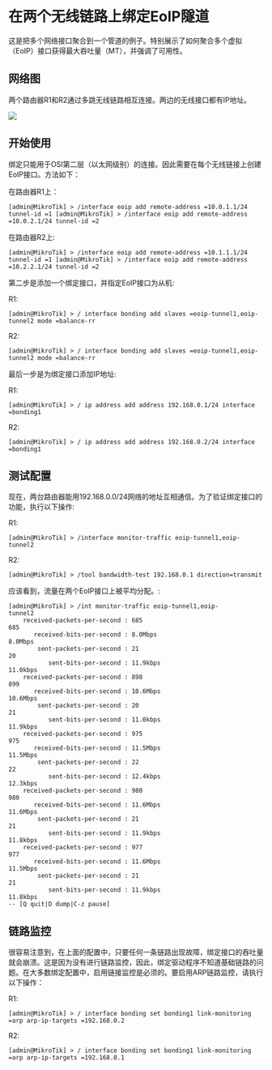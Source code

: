 # 在两个无线链路上绑定EoIP隧道

这是把多个网络接口聚合到一个管道的例子。特别展示了如何聚合多个虚拟（EoIP）接口获得最大吞吐量（MT），并强调了可用性。

## 网络图

两个路由器R1和R2通过多跳无线链路相互连接。两边的无线接口都有IP地址。

![](https://help.mikrotik.com/docs/download/attachments/132349985/Bonding_ARP_Monitoring_Exam.jpg?version=1&modificationDate=1655272825695&api=v2)

## 开始使用

绑定只能用于OSI第二层（以太网级别）的连接。因此需要在每个无线链接上创建EoIP接口。方法如下：

在路由器R1上：

`[admin@MikroTik] > /interface eoip add remote-address =10.0.1.1/24 tunnel-id =1 [admin@MikroTik] > /interface eoip add remote-address =10.0.2.1/24 tunnel-id =2`

在路由器R2上:

`[admin@MikroTik] > /interface eoip add remote-address =10.1.1.1/24 tunnel-id =1 [admin@MikroTik] > /interface eoip add remote-address =10.2.2.1/24 tunnel-id =2`

第二步是添加一个绑定接口，并指定EoIP接口为从机:

R1:

`[admin@MikroTik] > / interface bonding add slaves =eoip-tunnel1,eoip-tunnel2 mode =balance-rr`

R2:

`[admin@MikroTik] > / interface bonding add slaves =eoip-tunnel1,eoip-tunnel2 mode =balance-rr`

最后一步是为绑定接口添加IP地址:

R1:

`[admin@MikroTik] > / ip address add address 192.168.0.1/24 interface =bonding1`

R2:

`[admin@MikroTik] > / ip address add address 192.168.0.2/24 interface =bonding1`

## 测试配置

现在，两台路由器能用192.168.0.0/24网络的地址互相通信。为了验证绑定接口的功能，执行以下操作:

R1:

`[admin@MikroTik] > /interface monitor-traffic eoip-tunnel1,eoip-tunnel2`

R2:

`[admin@MikroTik] > /tool bandwidth-test 192.168.0.1 direction=transmit`

应该看到，流量在两个EoIP接口上被平均分配。:

```shell
[admin@MikroTik] > /int monitor-traffic eoip-tunnel1,eoip-tunnel2             
    received-packets-per-second : 685      685                                
       received-bits-per-second : 8.0Mbps  8.0Mbps                             
        sent-packets-per-second : 21       20                                  
           sent-bits-per-second : 11.9kbps 11.0kbps                            
    received-packets-per-second : 898      899                                 
       received-bits-per-second : 10.6Mbps 10.6Mbps                            
        sent-packets-per-second : 20       21                                  
           sent-bits-per-second : 11.0kbps 11.9kbps                            
    received-packets-per-second : 975      975                                 
       received-bits-per-second : 11.5Mbps 11.5Mbps                            
        sent-packets-per-second : 22       22                                  
           sent-bits-per-second : 12.4kbps 12.3kbps                            
    received-packets-per-second : 980      980                                 
       received-bits-per-second : 11.6Mbps 11.6Mbps                            
        sent-packets-per-second : 21       21                                  
           sent-bits-per-second : 11.9kbps 11.8kbps                            
    received-packets-per-second : 977      977                                 
       received-bits-per-second : 11.6Mbps 11.5Mbps                            
        sent-packets-per-second : 21       21                                  
           sent-bits-per-second : 11.9kbps 11.8kbps                          
-- [Q quit|D dump|C-z pause]
```

## 链路监控

很容易注意到，在上面的配置中，只要任何一条链路出现故障，绑定接口的吞吐量就会崩溃。这是因为没有进行链路监控，因此，绑定驱动程序不知道基础链路的问题。在大多数绑定配置中，启用链接监控是必须的。要启用ARP链路监控，请执行以下操作：

R1:

`[admin@MikroTik] > / interface bonding set bonding1 link-monitoring =arp arp-ip-targets =192.168.0.2`

R2:

`[admin@MikroTik] > / interface bonding set bonding1 link-monitoring =arp arp-ip-targets =192.168.0.1`
